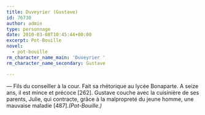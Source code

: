 ```yaml
---
title: Duveyrier (Gustave)
id: 76730
author: admin
type: personnage
date: 2010-03-08T10:45:44+00:00
excerpt: Pot-Bouille
novel:
  - pot-bouille
rm_character_name_main: 'Duveyrier '
rm_character_name_secondary: Gustave

---
```

— Fils du conseiller à la cour. Fait sa rhétorique au lycée Bonaparte. A seize ans, il est mince et précoce [262]. Gustave couche avec la cuisinière de ses parents, Julie, qui contracte, grâce à la malpropreté du jeune homme, une mauvaise maladie [487]._(Pot-Bouille.)_